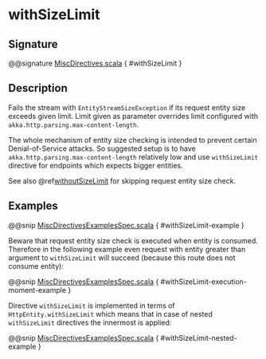 <a id="withsizelimit"></a>
# withSizeLimit

## Signature

@@signature [MiscDirectives.scala](../../../../../../../../../akka-http/src/main/scala/akka/http/scaladsl/server/directives/MiscDirectives.scala) { #withSizeLimit }

## Description

Fails the stream with `EntityStreamSizeException` if its request entity size exceeds given limit. Limit given
as parameter overrides limit configured with `akka.http.parsing.max-content-length`.

The whole mechanism of entity size checking is intended to prevent certain Denial-of-Service attacks.
So suggested setup is to have `akka.http.parsing.max-content-length` relatively low and use `withSizeLimit`
directive for endpoints which expects bigger entities.

See also @ref[withoutSizeLimit](withoutSizeLimit.md#withoutsizelimit) for skipping request entity size check.

## Examples

@@snip [MiscDirectivesExamplesSpec.scala](../../../../../../../test/scala/docs/http/scaladsl/server/directives/MiscDirectivesExamplesSpec.scala) { #withSizeLimit-example }

Beware that request entity size check is executed when entity is consumed. Therefore in the following example
even request with entity greater than argument to `withSizeLimit` will succeed (because this route
does not consume entity):

@@snip [MiscDirectivesExamplesSpec.scala](../../../../../../../test/scala/docs/http/scaladsl/server/directives/MiscDirectivesExamplesSpec.scala) { #withSizeLimit-execution-moment-example }

Directive `withSizeLimit` is implemented in terms of `HttpEntity.withSizeLimit` which means that in case of
nested `withSizeLimit` directives the innermost is applied:

@@snip [MiscDirectivesExamplesSpec.scala](../../../../../../../test/scala/docs/http/scaladsl/server/directives/MiscDirectivesExamplesSpec.scala) { #withSizeLimit-nested-example }